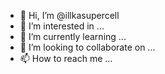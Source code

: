 - 👋 Hi, I’m @illkasupercell
- 👀 I’m interested in ...
- 🌱 I’m currently learning ...
- 💞️ I’m looking to collaborate on ...
- 📫 How to reach me ...

<!---
illkasupercell/illkasupercell is a ✨ special ✨ repository because its `README.md` (this file) appears on your GitHub profile.
You can click the Preview link to take a look at your changes.
--->
